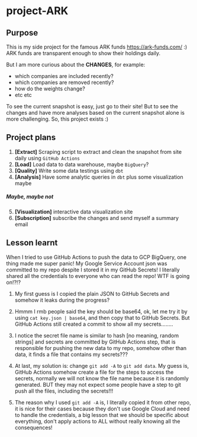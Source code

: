 # project-ARK

## Purpose
This is my side project for the famous ARK funds https://ark-funds.com/ :) ARK funds are transparent enough to show their holdings daily.

But I am more curious about the **CHANGES**, for example:

- which companies are included recently?
- which companies are removed recently?
- how do the weights change?
- etc etc

To see the current snapshot is easy, just go to their site! But to see the changes and have more analyses based on the current snapshot alone is more challenging. So, this project exists :)

## Project plans

1. **[Extract]** Scraping script to extract and clean the snapshot from site daily using `GitHub Actions`
2. **[Load]** Load data to data warehouse, maybe `BigQuery`?
3. **[Quality]** Write some data testings using `dbt`
4. **[Analysis]** Have some analytic queries in `dbt` plus some visualization maybe

##### Maybe, maybe not
5. **[Visualization]** interactive data visualization site
6. **[Subscription]** subscribe the changes and send myself a summary email

## Lesson learnt
When I tried to use GitHub Actions to push the data to GCP BigQuery, one thing made me super panic! My Google Service Account json was committed to my repo despite I stored it in my GitHub Secrets! I literally shared all the credentials to everyone who can read the repo! WTF is going on!?!? 

1. My first guess is I copied the plain JSON to GitHub Secrets and somehow it leaks during the progress?

2. Hmmm I rmb people said the key should be base64, ok, let me try it by using `cat key.json | base64`, and then copy that to GitHub Secrets. But GitHub Actions still created a commit to show all my secrets........

3. I notice the secret file name is similar to hash [no meaning, random strings] and secrets are committed by GitHub Actions step, that is responsible for pushing the new data to my repo, somehow other than data, it finds a file that contains my secrets???

4. At last, my solution is: change `git add -A` to `git add data`. My guess is, GitHub Actions somehow create a file for the steps to access the secrets, normally we will not know the file name because it is randomly generated. BUT they may not expect some people have a step to git push all the files, including the secrets!!!

5. The reason why I used `git add -A` is, I literally copied it from other repo, it is nice for their cases because they don't use Google Cloud and need to handle the credentials, a big lesson that we should be specific about everything, don't apply actions to ALL without really knowing all the consequences!
